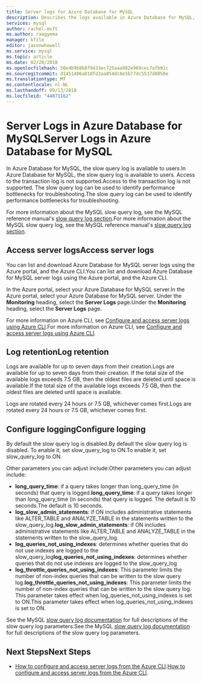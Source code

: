 ```yaml
---
title: Server logs for Azure Database for MySQL
description: Describes the logs available in Azure Database for MySQL, and the available parameters for enabling different logging levels.
services: mysql
author: rachel-msft
ms.author: raagyema
manager: kfile
editor: jasonwhowell
ms.service: mysql
ms.topic: article
ms.date: 02/28/2018
ms.openlocfilehash: 50e4b9b8b8f9433ec725aaa982e969cec7afb91c
ms.sourcegitcommit: d1451406a010fd3aa854dc8e5b77dc5537d8050e
ms.translationtype: MT
ms.contentlocale: nl-NL
ms.lasthandoff: 09/13/2018
ms.locfileid: "44871162"
---
```

# <a name="server-logs-in-azure-database-for-mysql"></a><span data-ttu-id="2f3cc-103">Server Logs in Azure Database for MySQL</span><span class="sxs-lookup"><span data-stu-id="2f3cc-103">Server Logs in Azure Database for MySQL</span></span>
<span data-ttu-id="2f3cc-104">In Azure Database for MySQL, the slow query log is available to users.</span><span class="sxs-lookup"><span data-stu-id="2f3cc-104">In Azure Database for MySQL, the slow query log is available to users.</span></span> <span data-ttu-id="2f3cc-105">Access to the transaction log is not supported.</span><span class="sxs-lookup"><span data-stu-id="2f3cc-105">Access to the transaction log is not supported.</span></span> <span data-ttu-id="2f3cc-106">The slow query log can be used to identify performance bottlenecks for troubleshooting.</span><span class="sxs-lookup"><span data-stu-id="2f3cc-106">The slow query log can be used to identify performance bottlenecks for troubleshooting.</span></span> 

<span data-ttu-id="2f3cc-107">For more information about the MySQL slow query log, see the MySQL reference manual's [slow query log section](https://dev.mysql.com/doc/refman/5.7/en/slow-query-log.html).</span><span class="sxs-lookup"><span data-stu-id="2f3cc-107">For more information about the MySQL slow query log, see the MySQL reference manual's [slow query log section](https://dev.mysql.com/doc/refman/5.7/en/slow-query-log.html).</span></span>

## <a name="access-server-logs"></a><span data-ttu-id="2f3cc-108">Access server logs</span><span class="sxs-lookup"><span data-stu-id="2f3cc-108">Access server logs</span></span>
<span data-ttu-id="2f3cc-109">You can list and download Azure Database for MySQL server logs using the Azure portal, and the Azure CLI.</span><span class="sxs-lookup"><span data-stu-id="2f3cc-109">You can list and download Azure Database for MySQL server logs using the Azure portal, and the Azure CLI.</span></span>

<span data-ttu-id="2f3cc-110">In the Azure portal, select your Azure Database for MySQL server.</span><span class="sxs-lookup"><span data-stu-id="2f3cc-110">In the Azure portal, select your Azure Database for MySQL server.</span></span> <span data-ttu-id="2f3cc-111">Under the **Monitoring** heading, select the **Server Logs** page.</span><span class="sxs-lookup"><span data-stu-id="2f3cc-111">Under the **Monitoring** heading, select the **Server Logs** page.</span></span>

<span data-ttu-id="2f3cc-112">For more information on Azure CLI, see [Configure and access server logs using Azure CLI](howto-configure-server-logs-in-cli.md).</span><span class="sxs-lookup"><span data-stu-id="2f3cc-112">For more information on Azure CLI, see [Configure and access server logs using Azure CLI](howto-configure-server-logs-in-cli.md).</span></span>

## <a name="log-retention"></a><span data-ttu-id="2f3cc-113">Log retention</span><span class="sxs-lookup"><span data-stu-id="2f3cc-113">Log retention</span></span>
<span data-ttu-id="2f3cc-114">Logs are available for up to seven days from their creation.</span><span class="sxs-lookup"><span data-stu-id="2f3cc-114">Logs are available for up to seven days from their creation.</span></span> <span data-ttu-id="2f3cc-115">If the total size of the available logs exceeds 7.5 GB, then the oldest files are deleted until space is available.</span><span class="sxs-lookup"><span data-stu-id="2f3cc-115">If the total size of the available logs exceeds 7.5 GB, then the oldest files are deleted until space is available.</span></span> 

<span data-ttu-id="2f3cc-116">Logs are rotated every 24 hours or 7.5 GB, whichever comes first.</span><span class="sxs-lookup"><span data-stu-id="2f3cc-116">Logs are rotated every 24 hours or 7.5 GB, whichever comes first.</span></span>


## <a name="configure-logging"></a><span data-ttu-id="2f3cc-117">Configure logging</span><span class="sxs-lookup"><span data-stu-id="2f3cc-117">Configure logging</span></span> 
<span data-ttu-id="2f3cc-118">By default the slow query log is disabled.</span><span class="sxs-lookup"><span data-stu-id="2f3cc-118">By default the slow query log is disabled.</span></span> <span data-ttu-id="2f3cc-119">To enable it, set slow_query_log to ON.</span><span class="sxs-lookup"><span data-stu-id="2f3cc-119">To enable it, set slow_query_log to ON.</span></span>

<span data-ttu-id="2f3cc-120">Other parameters you can adjust include:</span><span class="sxs-lookup"><span data-stu-id="2f3cc-120">Other parameters you can adjust include:</span></span>

- <span data-ttu-id="2f3cc-121">**long_query_time**: if a query takes longer than long_query_time (in seconds) that query is logged.</span><span class="sxs-lookup"><span data-stu-id="2f3cc-121">**long_query_time**: if a query takes longer than long_query_time (in seconds) that query is logged.</span></span> <span data-ttu-id="2f3cc-122">The default is 10 seconds.</span><span class="sxs-lookup"><span data-stu-id="2f3cc-122">The default is 10 seconds.</span></span>
- <span data-ttu-id="2f3cc-123">**log_slow_admin_statements**: if ON includes administrative statements like ALTER_TABLE and ANALYZE_TABLE in the statements written to the slow_query_log.</span><span class="sxs-lookup"><span data-stu-id="2f3cc-123">**log_slow_admin_statements**: if ON includes administrative statements like ALTER_TABLE and ANALYZE_TABLE in the statements written to the slow_query_log.</span></span>
- <span data-ttu-id="2f3cc-124">**log_queries_not_using_indexes**: determines whether queries that do not use indexes are logged to the slow_query_log</span><span class="sxs-lookup"><span data-stu-id="2f3cc-124">**log_queries_not_using_indexes**: determines whether queries that do not use indexes are logged to the slow_query_log</span></span>
- <span data-ttu-id="2f3cc-125">**log_throttle_queries_not_using_indexes**: This parameter limits the number of non-index queries that can be written to the slow query log.</span><span class="sxs-lookup"><span data-stu-id="2f3cc-125">**log_throttle_queries_not_using_indexes**: This parameter limits the number of non-index queries that can be written to the slow query log.</span></span> <span data-ttu-id="2f3cc-126">This parameter takes effect when log_queries_not_using_indexes is set to ON.</span><span class="sxs-lookup"><span data-stu-id="2f3cc-126">This parameter takes effect when log_queries_not_using_indexes is set to ON.</span></span>

<span data-ttu-id="2f3cc-127">See the MySQL [slow query log documentation](https://dev.mysql.com/doc/refman/5.7/en/slow-query-log.html) for full descriptions of the slow query log parameters.</span><span class="sxs-lookup"><span data-stu-id="2f3cc-127">See the MySQL [slow query log documentation](https://dev.mysql.com/doc/refman/5.7/en/slow-query-log.html) for full descriptions of the slow query log parameters.</span></span>

## <a name="next-steps"></a><span data-ttu-id="2f3cc-128">Next Steps</span><span class="sxs-lookup"><span data-stu-id="2f3cc-128">Next Steps</span></span>
- <span data-ttu-id="2f3cc-129">[How to configure and access server logs from the Azure CLI](howto-configure-server-logs-in-cli.md).</span><span class="sxs-lookup"><span data-stu-id="2f3cc-129">[How to configure and access server logs from the Azure CLI](howto-configure-server-logs-in-cli.md).</span></span>
